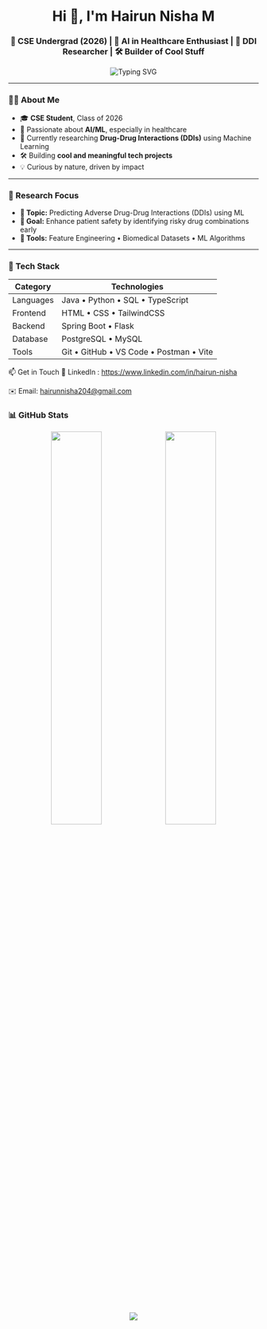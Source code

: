 <h1 align="center">Hi 👋, I'm Hairun Nisha M</h1>
<h3 align="center">🚀 CSE Undergrad (2026) | 🤖 AI in Healthcare Enthusiast | 🔬 DDI Researcher | 🛠️ Builder of Cool Stuff</h3>

<p align="center">
  <img src="https://readme-typing-svg.demolab.com?font=Fira+Code&pause=1000&width=450&lines=Exploring+AI+for+Good.;Researching+DDIs+%2B+Healthcare.;Building+cool+projects+%F0%9F%A4%96;Always+curious+%26+learning+%F0%9F%9A%80" alt="Typing SVG" />
</p>

---

### 👩‍💻 About Me

- 🎓 **CSE Student**, Class of 2026  
- 🧠 Passionate about **AI/ML**, especially in healthcare  
- 🧪 Currently researching **Drug-Drug Interactions (DDIs)** using Machine Learning  
- 🛠️ Building **cool and meaningful tech projects**  
- 💡 Curious by nature, driven by impact

---

### 🧠 Research Focus

- **🧪 Topic:** Predicting Adverse Drug-Drug Interactions (DDIs) using ML  
- **🎯 Goal:** Enhance patient safety by identifying risky drug combinations early  
- **🧰 Tools:** Feature Engineering • Biomedical Datasets • ML Algorithms

---

### 🔧 Tech Stack

| Category   | Technologies                              |
|------------|-------------------------------------------|
| Languages  | Java • Python • SQL • TypeScript          |
| Frontend   | HTML • CSS • TailwindCSS                  |
| Backend    | Spring Boot • Flask                       |
| Database   | PostgreSQL • MySQL                        |
| Tools      | Git • GitHub • VS Code • Postman • Vite   |

📫 Get in Touch
🔗 LinkedIn : https://www.linkedin.com/in/hairun-nisha

✉️ Email: hairunnisha204@gmail.com

### 📊 GitHub Stats

<p align="center">
  <img src="https://github-readme-stats.vercel.app/api?username=Hairun-nisha&show_icons=true&theme=radical" width="45%" />
  <img src="https://github-readme-streak-stats.herokuapp.com/?user=Hairun-nisha&theme=radical" width="45%" />
</p>

<p align="center">
  <img src="https://github-profile-trophy.vercel.app/?username=Hairun-nisha&theme=radical&no-bg=true&margin-w=10" />
</p>
